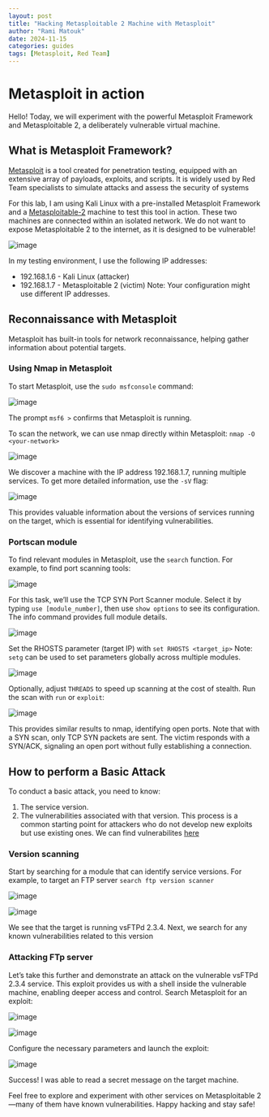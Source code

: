 ```yaml
---
layout: post
title: "Hacking Metasploitable 2 Machine with Metasploit"
author: "Rami Matouk"
date: 2024-11-15
categories: guides
tags: [Metasploit, Red Team]
---
```



# Metasploit in action

Hello! Today, we will experiment with the powerful Metasploit Framework and Metasploitable 2, a deliberately vulnerable virtual machine.

## What is Metasploit Framework?
[Metasploit](https://www.metasploit.com/) is a tool created for penetration testing, equipped with an extensive array of payloads, exploits, and scripts. It is widely used by Red Team specialists to simulate attacks and assess the security of systems

For this lab, I am using Kali Linux with a pre-installed Metasploit Framework and a [Metasploitable-2](https://docs.rapid7.com/metasploit/metasploitable-2/) machine to test this tool in action. These two machines are connected within an isolated network. We do not want to expose Metasploitable 2 to the internet, as it is designed to be vulnerable!

![image](https://github.com/user-attachments/assets/14bc7d8c-03a6-4761-b182-4c77c3eb5057)

In my testing environment, I use the following IP addresses:
- 192.168.1.6 - Kali Linux (attacker)
- 192.168.1.7 - Metasploitable 2 (victim)
Note: Your configuration might use different IP addresses.

## Reconnaissance with Metasploit
Metasploit has built-in tools for network reconnaissance, helping gather information about potential targets.

### Using Nmap in Metasploit

To start Metasploit, use the `sudo msfconsole` command:

![image](https://github.com/user-attachments/assets/5fbfe0b5-9061-4c8e-aef7-5a538262b114)

The prompt `msf6 >` confirms that Metasploit is running.

To scan the network, we can use nmap directly within Metasploit:
```nmap -O <your-network>```

![image](https://github.com/user-attachments/assets/1143a876-dc19-40f0-a8f2-e091a9550a91)

We discover a machine with the IP address 192.168.1.7, running multiple services. To get more detailed information, use the `-sV` flag:

![image](https://github.com/user-attachments/assets/084edb5d-cb68-432b-a36f-0b2b186b2777)

This provides valuable information about the versions of services running on the target, which is essential for identifying vulnerabilities.

### Portscan module
To find relevant modules in Metasploit, use the `search` function. For example, to find port scanning tools:

![image](https://github.com/user-attachments/assets/5435d8d0-cae9-4f99-8225-8a49b211965d)

For this task, we’ll use the TCP SYN Port Scanner module. Select it by typing `use [module_number]`, then use `show options` to see its configuration. The info command provides full module details.

![image](https://github.com/user-attachments/assets/fbaab1e9-357a-491f-80e1-3b1b8310a975)

Set the RHOSTS parameter (target IP) with 
```set RHOSTS <target_ip>```
Note: `setg` can be used to set parameters globally across multiple modules.

![image](https://github.com/user-attachments/assets/86c52691-096d-4210-ae0c-c9b031aa5804)

Optionally, adjust `THREADS` to speed up scanning at the cost of stealth.
Run the scan with `run` or `exploit`:

![image](https://github.com/user-attachments/assets/cda95b80-b730-489e-b128-18ed0573c174)

This provides similar results to nmap, identifying open ports. Note that with a SYN scan, only TCP SYN packets are sent. The victim responds with a SYN/ACK, signaling an open port without fully establishing a connection.

## How to perform a Basic Attack
To conduct a basic attack, you need to know:
1. The service version.
2. The vulnerabilities associated with that version.
This process is a common starting point for attackers who do not develop new exploits but use existing ones. We can find vulnerabilites [here](https://www.exploit-db.com/)

### Version scanning
Start by searching for a module that can identify service versions. For example, to target an FTP server `search ftp version scanner`

![image](https://github.com/user-attachments/assets/b0b34907-8967-49a7-8319-aaef20900138)

![image](https://github.com/user-attachments/assets/35fb4854-a399-481e-a9af-80cabee4c9b1)

We see that the target is running vsFTPd 2.3.4. Next, we search for any known vulnerabilities related to this version

### Attacking FTp server
Let’s take this further and demonstrate an attack on the vulnerable vsFTPd 2.3.4 service. This exploit provides us with a shell inside the vulnerable machine, enabling deeper access and control. Search Metasploit for an exploit:

![image](https://github.com/user-attachments/assets/26f3d679-1598-49a6-a133-8d8c32939e86)

![image](https://github.com/user-attachments/assets/c6e4d09a-5406-471e-b36f-6c4e6942750a)

Configure the necessary parameters and launch the exploit:

![image](https://github.com/user-attachments/assets/9830ce16-c0ff-4367-bb70-51d811e7d07f)

Success! I was able to read a secret message on the target machine.


Feel free to explore and experiment with other services on Metasploitable 2—many of them have known vulnerabilities. Happy hacking and stay safe!
